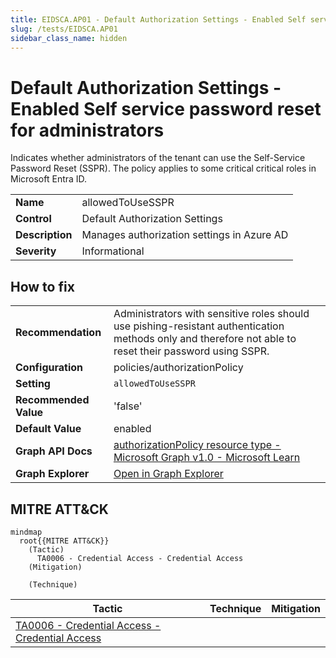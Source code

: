 ```yaml
---
title: EIDSCA.AP01 - Default Authorization Settings - Enabled Self service password reset for administrators
slug: /tests/EIDSCA.AP01
sidebar_class_name: hidden
---
```


# Default Authorization Settings - Enabled Self service password reset for administrators

Indicates whether administrators of the tenant can use the Self-Service Password Reset (SSPR). The policy applies to some critical critical roles in Microsoft Entra ID.

| | |
|-|-|
| **Name** | allowedToUseSSPR |
| **Control** | Default Authorization Settings |
| **Description** | Manages authorization settings in Azure AD |
| **Severity** | Informational |

## How to fix
| | |
|-|-|
| **Recommendation** | Administrators with sensitive roles should use pishing-resistant authentication methods only and therefore not able to reset their password using SSPR. |
| **Configuration** | policies/authorizationPolicy |
| **Setting** | `allowedToUseSSPR` |
| **Recommended Value** | 'false' |
| **Default Value** | enabled |
| **Graph API Docs** | [authorizationPolicy resource type - Microsoft Graph v1.0 - Microsoft Learn](https://learn.microsoft.com/en-us/graph/api/resources/authorizationpolicy) |
| **Graph Explorer** | [Open in Graph Explorer](https://developer.microsoft.com/en-us/graph/graph-explorer?request=policies/authorizationPolicy&method=GET&version=beta&GraphUrl=https://graph.microsoft.com) |


## MITRE ATT&CK

```mermaid
mindmap
  root{{MITRE ATT&CK}}
    (Tactic)
      TA0006 - Credential Access - Credential Access
    (Mitigation)

    (Technique)

```
|Tactic|Technique|Mitigation|
|---|---|---|
|[TA0006 - Credential Access - Credential Access](https://attack.mitre.org/tactics/TA0006)|||

